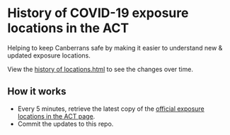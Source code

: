 # History of COVID-19 exposure locations in the ACT

Helping to keep Canberrans safe by making it easier to understand new & updated exposure locations.

View the [history of locations.html](https://github.com/KenBehren/exposure-locations/commits/main/locations.html) to see the changes over time.

## How it works

* Every 5 minutes, retrieve the latest copy of the [official exposure locations in the ACT page](https://www.covid19.act.gov.au/act-status-and-response/act-covid-19-exposure-locations).
* Commit the updates to this repo.
